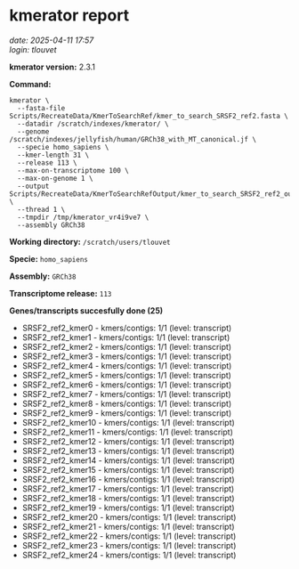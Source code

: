 # kmerator report
*date: 2025-04-11 17:57*  
*login: tlouvet*

**kmerator version:** 2.3.1

**Command:**

```
kmerator \
  --fasta-file Scripts/RecreateData/KmerToSearchRef/kmer_to_search_SRSF2_ref2.fasta \
  --datadir /scratch/indexes/kmerator/ \
  --genome /scratch/indexes/jellyfish/human/GRCh38_with_MT_canonical.jf \
  --specie homo_sapiens \
  --kmer-length 31 \
  --release 113 \
  --max-on-transcriptome 100 \
  --max-on-genome 1 \
  --output Scripts/RecreateData/KmerToSearchRefOutput/kmer_to_search_SRSF2_ref2_output \
  --thread 1 \
  --tmpdir /tmp/kmerator_vr4i9ve7 \
  --assembly GRCh38
```

**Working directory:** `/scratch/users/tlouvet`

**Specie:** `homo_sapiens`

**Assembly:** `GRCh38`

**Transcriptome release:** `113`

**Genes/transcripts succesfully done (25)**

- SRSF2_ref2_kmer0 - kmers/contigs: 1/1 (level: transcript)
- SRSF2_ref2_kmer1 - kmers/contigs: 1/1 (level: transcript)
- SRSF2_ref2_kmer2 - kmers/contigs: 1/1 (level: transcript)
- SRSF2_ref2_kmer3 - kmers/contigs: 1/1 (level: transcript)
- SRSF2_ref2_kmer4 - kmers/contigs: 1/1 (level: transcript)
- SRSF2_ref2_kmer5 - kmers/contigs: 1/1 (level: transcript)
- SRSF2_ref2_kmer6 - kmers/contigs: 1/1 (level: transcript)
- SRSF2_ref2_kmer7 - kmers/contigs: 1/1 (level: transcript)
- SRSF2_ref2_kmer8 - kmers/contigs: 1/1 (level: transcript)
- SRSF2_ref2_kmer9 - kmers/contigs: 1/1 (level: transcript)
- SRSF2_ref2_kmer10 - kmers/contigs: 1/1 (level: transcript)
- SRSF2_ref2_kmer11 - kmers/contigs: 1/1 (level: transcript)
- SRSF2_ref2_kmer12 - kmers/contigs: 1/1 (level: transcript)
- SRSF2_ref2_kmer13 - kmers/contigs: 1/1 (level: transcript)
- SRSF2_ref2_kmer14 - kmers/contigs: 1/1 (level: transcript)
- SRSF2_ref2_kmer15 - kmers/contigs: 1/1 (level: transcript)
- SRSF2_ref2_kmer16 - kmers/contigs: 1/1 (level: transcript)
- SRSF2_ref2_kmer17 - kmers/contigs: 1/1 (level: transcript)
- SRSF2_ref2_kmer18 - kmers/contigs: 1/1 (level: transcript)
- SRSF2_ref2_kmer19 - kmers/contigs: 1/1 (level: transcript)
- SRSF2_ref2_kmer20 - kmers/contigs: 1/1 (level: transcript)
- SRSF2_ref2_kmer21 - kmers/contigs: 1/1 (level: transcript)
- SRSF2_ref2_kmer22 - kmers/contigs: 1/1 (level: transcript)
- SRSF2_ref2_kmer23 - kmers/contigs: 1/1 (level: transcript)
- SRSF2_ref2_kmer24 - kmers/contigs: 1/1 (level: transcript)
